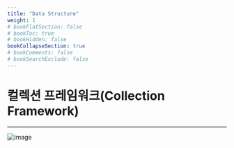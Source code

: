 ```yaml
---
title: "Data Structure"
weight: 1
# bookFlatSection: false
# bookToc: true
# bookHidden: false
bookCollapseSection: true
# bookComments: false
# bookSearchExclude: false
---
```


# 컬렉션 프레임워크(Collection Framework)
* * *


![image](/DataStructure/map)
